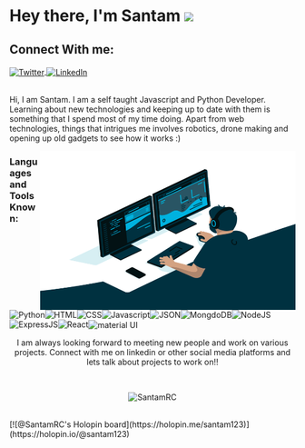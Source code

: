 # Hey there, I'm Santam  <img src="https://media.giphy.com/media/hvRJCLFzcasrR4ia7z/giphy.gif" width="25px">


## Connect With me:

<a href="https://twitter.com/RcSantam">
  <img align="center" alt="Twitter" src="https://img.shields.io/badge/Twitter-1DA1F2?style=for-the-badge&logo=twitter&logoColor=white" />
</a>
<a href="https://www.linkedin.com/in/santam-roy-choudhury-31b37b168/"><img align="center" alt="LinkedIn" src="https://img.shields.io/badge/linkedin-%230077B5.svg?&style=for-the-badge&logo=linkedin&logoColor=white" /></a>
<br/>
<br/>

Hi, I am Santam. I am a self taught Javascript and Python Developer. Learning about new technologies and keeping up to date with them is something that I spend most of my time doing. Apart from web technologies, things that intrigues me involves robotics, drone making and opening up old gadgets to see how it works :)

<img align="right" alt="GIF" src="./code.gif" width="450" height="280" />


### Languages and Tools Known:

<img align="left" alt="Python" src="https://img.shields.io/badge/Python-FFD43B?style=for-the-badge&logo=python&logoColor=blue">
<img align="left" alt="HTML" src="https://img.shields.io/badge/HTML5-E34F26?style=for-the-badge&logo=html5&logoColor=white">
<img align="left" alt="CSS" src="https://img.shields.io/badge/CSS3-1572B6?style=for-the-badge&logo=css3&logoColor=white">
<img align="left" alt="Javascript" src="https://img.shields.io/badge/JavaScript-323330?style=for-the-badge&logo=javascript&logoColor=F7DF1E">
<img align="left" alt="JSON" src="https://img.shields.io/badge/json-5E5C5C?style=for-the-badge&logo=json&logoColor=white">
<img align="left" alt="MongdoDB" src="https://img.shields.io/badge/MongoDB-white?style=for-the-badge&logo=mongodb&logoColor=4EA94B">
<img align="left" alt="NodeJS" src="https://img.shields.io/badge/Node.js-339933?style=for-the-badge&logo=nodedotjs&logoColor=white">
<img align="left" alt="ExpressJS" src="https://img.shields.io/badge/Express.js-000000?style=for-the-badge&logo=express&logoColor=white">
<img align="left" alt="React" src="https://img.shields.io/badge/React-20232A?style=for-the-badge&logo=react&logoColor=61DAFB">
<img align="center" alt="material UI" src="https://img.shields.io/badge/Material--UI-0081CB?style=for-the-badge&logo=material-ui&logoColor=white">

<br/>

<p align="center">
I am always looking forward to meeting new people and work on various projects. Connect with me on linkedin or other social media platforms and lets talk about projects to work on!!
</p>

<br/>
<p align="center" > <img src="https://github-readme-stats.vercel.app/api?username=SantamRC&hide=stars&show_icons=true&theme=tokyonight" alt="SantamRC" /></p>

<br/>
[![@SantamRC's Holopin board](https://holopin.me/santam123)](https://holopin.io/@santam123)
